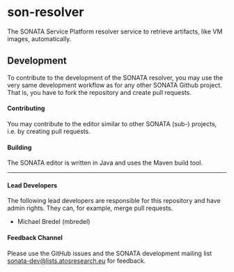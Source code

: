 # son-resolver
The SONATA Service Platform resolver service to retrieve artifacts, like VM images, automatically.

## Development

To contribute to the development of the SONATA resolver, you may use the very same development workflow as for any other SONATA Github project. That is, you have to fork the repository and create pull requests.

#### Contributing

You may contribute to the editor similar to other SONATA (sub-) projects, i.e. by creating pull requests.

#### Building

The SONATA editor is written in Java and uses the Maven build tool.

---
#### Lead Developers

The following lead developers are responsible for this repository and have admin rights. They can, for example, merge pull requests.

- Michael Bredel (mbredel)

#### Feedback Channel

Please use the GitHub issues and the SONATA development mailing list sonata-dev@lists.atosresearch.eu for feedback.
